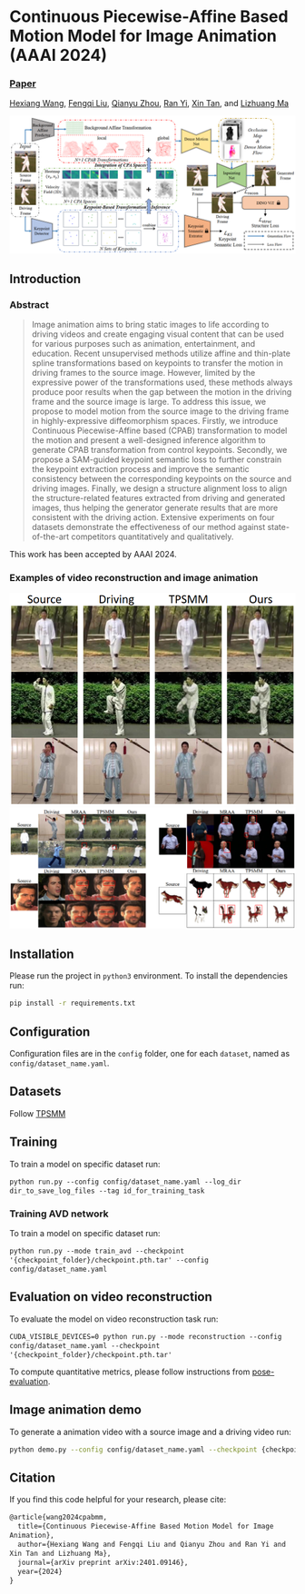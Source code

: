# Continuous Piecewise-Affine Based Motion Model for Image Animation (AAAI 2024)

###  [Paper](https://doi.org/10.48550/arXiv.2401.09146 )
<!-- <br> -->
[Hexiang Wang](https://github.com/DevilPG), 
[Fengqi Liu](liufengqi@sjtu.edu.cn), 
[Qianyu Zhou](https://qianyuzqy.github.io/),
[Ran Yi](https://yiranran.github.io/), 
[Xin Tan](https://tanxincs.github.io/), 
 and [Lizhuang Ma](https://dmcv.sjtu.edu.cn/) 
<!-- <br> -->

![image](imgs/framework.png)

## Introduction

### Abstract
>Image animation aims to bring static images to life according to driving videos and create engaging visual content that can be used for various purposes such as animation, entertainment, and education. Recent unsupervised methods utilize affine and thin-plate spline transformations based on keypoints to transfer the motion in driving frames to the source image. However, limited by the expressive power of the transformations used, these methods always produce poor results when the gap between the motion in the driving frame and the source image is large. To address this issue, we propose to model motion from the source image to the driving frame in highly-expressive diffeomorphism spaces. Firstly, we introduce Continuous Piecewise-Affine based (CPAB) transformation to model the motion and present a well-designed inference algorithm to generate CPAB transformation from control keypoints. Secondly, we propose a SAM-guided keypoint semantic loss to further constrain the keypoint extraction process and improve the semantic consistency between the corresponding keypoints on the source and driving images. Finally, we design a structure alignment loss to align the structure-related features extracted from driving and generated images, thus helping the generator generate results
that are more consistent with the driving action. Extensive experiments on four datasets demonstrate the effectiveness of our method against state-of-the-art competitors quantitatively and qualitatively. 

This work has been accepted by AAAI 2024. 


### Examples of video reconstruction and image animation
![image](imgs/recon_comp.png)
![image](imgs/animation_comp.png)


## Installation
Please run the project in ```python3``` environment.
To install the dependencies run:
```bash
pip install -r requirements.txt
```
## Configuration
Configuration files are in the `config` folder, one for each `dataset`, named as ```config/dataset_name.yaml```.

## Datasets
Follow [TPSMM](https://github.com/yoyo-nb/Thin-Plate-Spline-Motion-Model)

## Training
To train a model on specific dataset run:
```
python run.py --config config/dataset_name.yaml --log_dir dir_to_save_log_files --tag id_for_training_task
```

### Training AVD network
To train a model on specific dataset run:
```
python run.py --mode train_avd --checkpoint '{checkpoint_folder}/checkpoint.pth.tar' --config config/dataset_name.yaml
```

## Evaluation on video reconstruction
To evaluate the model on video reconstruction task run:
```
CUDA_VISIBLE_DEVICES=0 python run.py --mode reconstruction --config config/dataset_name.yaml --checkpoint '{checkpoint_folder}/checkpoint.pth.tar'
```
To compute quantitative metrics, please follow instructions from [pose-evaluation](https://github.com/AliaksandrSiarohin/pose-evaluation).

## Image animation demo
To generate a animation video with a source image and a driving video run:
```bash
python demo.py --config config/dataset_name.yaml --checkpoint {checkpoint_folder}/checkpoint.pth.tar --source_image path_to_source_img --driving_video path_to_driving_video
```

## Citation

If you find this code helpful for your research, please cite:

```
@article{wang2024cpabmm,
  title={Continuous Piecewise-Affine Based Motion Model for Image Animation},
  author={Hexiang Wang and Fengqi Liu and Qianyu Zhou and Ran Yi and Xin Tan and Lizhuang Ma},
  journal={arXiv preprint arXiv:2401.09146},
  year={2024}
}
```

